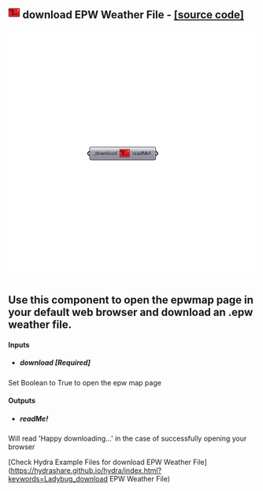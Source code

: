 ## ![](../../images/icons/download_EPW_Weather_File.png) download EPW Weather File - [[source code]](https://github.com/mostaphaRoudsari/ladybug/tree/master/src/Ladybug_download%20EPW%20Weather%20File.py)

![](../../images/components/download_EPW_Weather_File.png)

Use this component to open the epwmap page in your default web browser and download an .epw weather file.
 -
 

#### Inputs
* ##### download [Required]
Set Boolean to True to open the epw map page

#### Outputs
* ##### readMe!
Will read 'Happy downloading...' in the case of successfully opening your browser


[Check Hydra Example Files for download EPW Weather File](https://hydrashare.github.io/hydra/index.html?keywords=Ladybug_download EPW Weather File)